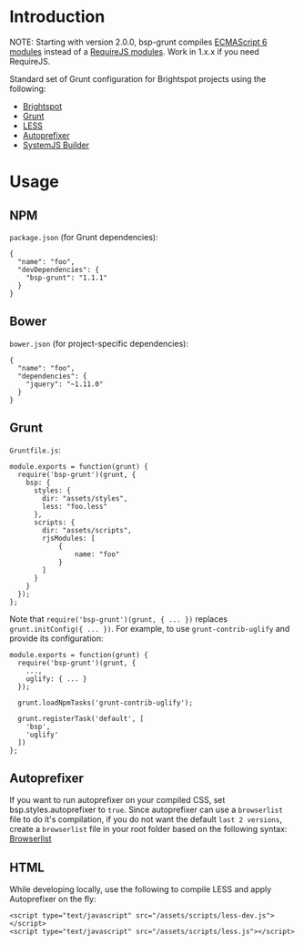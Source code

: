 # Introduction

NOTE: Starting with version 2.0.0, bsp-grunt compiles [ECMAScript 6 modules](http://www.2ality.com/2014/09/es6-modules-final.html) instead of a [RequireJS modules](http://requirejs.org/). Work in 1.x.x if you need RequireJS.

Standard set of Grunt configuration for Brightspot projects using the following:

- [Brightspot](http://www.brightspotcms.com/)
- [Grunt](http://gruntjs.com/)
- [LESS](http://lesscss.org/)
- [Autoprefixer](https://github.com/postcss/autoprefixer)
- [SystemJS Builder](https://github.com/systemjs/builder)

# Usage

## NPM

`package.json` (for Grunt dependencies):

    {
      "name": "foo",
      "devDependencies": {
        "bsp-grunt": "1.1.1"
      }
    }

## Bower

`bower.json` (for project-specific dependencies):

    {
      "name": "foo",
      "dependencies": {
        "jquery": "~1.11.0"
      }
    }

## Grunt

`Gruntfile.js`:

    module.exports = function(grunt) {
      require('bsp-grunt')(grunt, {
        bsp: {
          styles: {
            dir: "assets/styles",
            less: "foo.less"
          },
          scripts: {
            dir: "assets/scripts",
            rjsModules: [
                {
                    name: "foo"
                }
            ]
          }
        }
      });
    };

Note that `require('bsp-grunt')(grunt, { ... })` replaces `grunt.initConfig({ ... })`. For example, to use  `grunt-contrib-uglify` and provide its configuration:

    module.exports = function(grunt) {
      require('bsp-grunt')(grunt, {
        ...,
        uglify: { ... }
      });

      grunt.loadNpmTasks('grunt-contrib-uglify');

      grunt.registerTask('default', [
        'bsp',
        'uglify'
      ])
    };

## Autoprefixer

If you want to run autoprefixer on your compiled CSS, set bsp.styles.autoprefixer to `true`. Since autoprefixer can use a `browserlist` file to do it's compilation, if you do not want the default `last 2 versions`, create a `browserlist` file in your root folder based on the following syntax: [Browserlist](https://github.com/ai/browserslist)

## HTML

While developing locally, use the following to compile LESS and apply Autoprefixer on the fly:

    <script type="text/javascript" src="/assets/scripts/less-dev.js"></script>
    <script type="text/javascript" src="/assets/scripts/less.js"></script>
